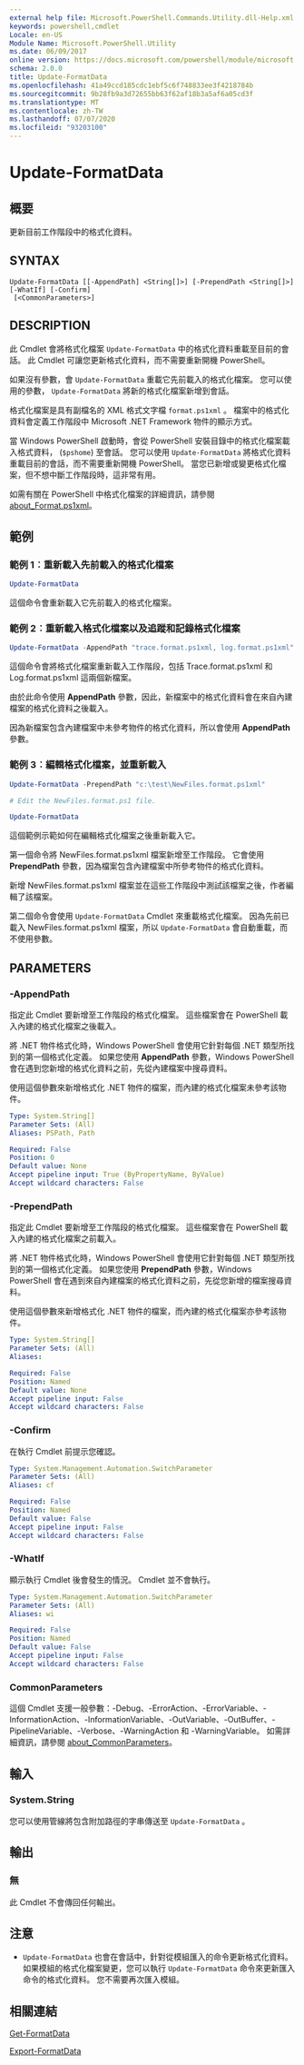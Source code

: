 ```yaml
---
external help file: Microsoft.PowerShell.Commands.Utility.dll-Help.xml
keywords: powershell,cmdlet
Locale: en-US
Module Name: Microsoft.PowerShell.Utility
ms.date: 06/09/2017
online version: https://docs.microsoft.com/powershell/module/microsoft.powershell.utility/update-formatdata?view=powershell-5.1&WT.mc_id=ps-gethelp
schema: 2.0.0
title: Update-FormatData
ms.openlocfilehash: 41a49ccd185cdc1ebf5c6f748833ee3f4218784b
ms.sourcegitcommit: 9b28fb9a3d72655bb63f62af18b3a5af6a05cd3f
ms.translationtype: MT
ms.contentlocale: zh-TW
ms.lasthandoff: 07/07/2020
ms.locfileid: "93203100"
---
```

# Update-FormatData

## 概要
更新目前工作階段中的格式化資料。

## SYNTAX

```
Update-FormatData [[-AppendPath] <String[]>] [-PrependPath <String[]>] [-WhatIf] [-Confirm]
 [<CommonParameters>]
```

## DESCRIPTION

此 Cmdlet 會將格式化檔案 `Update-FormatData` 中的格式化資料重載至目前的會話。 此 Cmdlet 可讓您更新格式化資料，而不需要重新開機 PowerShell。

如果沒有參數，會 `Update-FormatData` 重載它先前載入的格式化檔案。
您可以使用的參數， `Update-FormatData` 將新的格式化檔案新增到會話。

格式化檔案是具有副檔名的 XML 格式文字檔 `format.ps1xml` 。 檔案中的格式化資料會定義工作階段中 Microsoft .NET Framework 物件的顯示方式。

當 Windows PowerShell 啟動時，會從 PowerShell 安裝目錄中的格式化檔案載入格式資料， (`$pshome`) 至會話。 您可以使用 `Update-FormatData` 將格式化資料重載目前的會話，而不需要重新開機 PowerShell。 當您已新增或變更格式化檔案，但不想中斷工作階段時，這非常有用。

如需有關在 PowerShell 中格式化檔案的詳細資訊，請參閱 [about_Format.ps1xml](../Microsoft.PowerShell.Core/About/about_Format.ps1xml.md)。

## 範例

### 範例 1︰重新載入先前載入的格式化檔案

```powershell
Update-FormatData
```

這個命令會重新載入它先前載入的格式化檔案。

### 範例 2︰重新載入格式化檔案以及追蹤和記錄格式化檔案

```powershell
Update-FormatData -AppendPath "trace.format.ps1xml, log.format.ps1xml"
```

這個命令會將格式化檔案重新載入工作階段，包括 Trace.format.ps1xml 和 Log.format.ps1xml 這兩個新檔案。

由於此命令使用 **AppendPath** 參數，因此，新檔案中的格式化資料會在來自內建檔案的格式化資料之後載入。

因為新檔案包含內建檔案中未參考物件的格式化資料，所以會使用 **AppendPath** 參數。

### 範例 3︰編輯格式化檔案，並重新載入

```powershell
Update-FormatData -PrependPath "c:\test\NewFiles.format.ps1xml"

# Edit the NewFiles.format.ps1 file.

Update-FormatData
```

這個範例示範如何在編輯格式化檔案之後重新載入它。

第一個命令將 NewFiles.format.ps1xml 檔案新增至工作階段。 它會使用 **PrependPath** 參數，因為檔案包含內建檔案中所參考物件的格式化資料。

新增 NewFiles.format.ps1xml 檔案並在這些工作階段中測試該檔案之後，作者編輯了該檔案。

第二個命令會使用 `Update-FormatData` Cmdlet 來重載格式化檔案。 因為先前已載入 NewFiles.format.ps1xml 檔案，所以 `Update-FormatData` 會自動重載，而不使用參數。

## PARAMETERS

### -AppendPath

指定此 Cmdlet 要新增至工作階段的格式化檔案。 這些檔案會在 PowerShell 載入內建的格式化檔案之後載入。

將 .NET 物件格式化時，Windows PowerShell 會使用它針對每個 .NET 類型所找到的第一個格式化定義。 如果您使用 **AppendPath** 參數，Windows PowerShell 會在遇到您新增的格式化資料之前，先從內建檔案中搜尋資料。

使用這個參數來新增格式化 .NET 物件的檔案，而內建的格式化檔案未參考該物件。

```yaml
Type: System.String[]
Parameter Sets: (All)
Aliases: PSPath, Path

Required: False
Position: 0
Default value: None
Accept pipeline input: True (ByPropertyName, ByValue)
Accept wildcard characters: False
```

### -PrependPath

指定此 Cmdlet 要新增至工作階段的格式化檔案。 這些檔案會在 PowerShell 載入內建的格式化檔案之前載入。

將 .NET 物件格式化時，Windows PowerShell 會使用它針對每個 .NET 類型所找到的第一個格式化定義。 如果您使用 **PrependPath** 參數，Windows PowerShell 會在遇到來自內建檔案的格式化資料之前，先從您新增的檔案搜尋資料。

使用這個參數來新增格式化 .NET 物件的檔案，而內建的格式化檔案亦參考該物件。

```yaml
Type: System.String[]
Parameter Sets: (All)
Aliases:

Required: False
Position: Named
Default value: None
Accept pipeline input: False
Accept wildcard characters: False
```

### -Confirm

在執行 Cmdlet 前提示您確認。

```yaml
Type: System.Management.Automation.SwitchParameter
Parameter Sets: (All)
Aliases: cf

Required: False
Position: Named
Default value: False
Accept pipeline input: False
Accept wildcard characters: False
```

### -WhatIf

顯示執行 Cmdlet 後會發生的情況。
Cmdlet 並不會執行。

```yaml
Type: System.Management.Automation.SwitchParameter
Parameter Sets: (All)
Aliases: wi

Required: False
Position: Named
Default value: False
Accept pipeline input: False
Accept wildcard characters: False
```

### CommonParameters

這個 Cmdlet 支援一般參數：-Debug、-ErrorAction、-ErrorVariable、-InformationAction、-InformationVariable、-OutVariable、-OutBuffer、-PipelineVariable、-Verbose、-WarningAction 和 -WarningVariable。 如需詳細資訊，請參閱 [about_CommonParameters](https://go.microsoft.com/fwlink/?LinkID=113216)。

## 輸入

### System.String

您可以使用管線將包含附加路徑的字串傳送至 `Update-FormatData` 。

## 輸出

### 無

此 Cmdlet 不會傳回任何輸出。

## 注意

- `Update-FormatData` 也會在會話中，針對從模組匯入的命令更新格式化資料。 如果模組的格式化檔案變更，您可以執行 `Update-FormatData` 命令來更新匯入命令的格式化資料。 您不需要再次匯入模組。

## 相關連結

[Get-FormatData](Get-FormatData.md)

[Export-FormatData](Export-FormatData.md)

